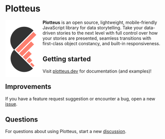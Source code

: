 # Plotteus

<img src="assets/logo.svg" align="left">

**Plotteus** is an open source, lightweight, mobile-friendly JavaScript library for data storytelling. Take your data-driven stories to the next level with full control over how your stories are presented, seamless transitions with first-class object constancy, and built-in responsiveness.

## Getting started

Visit [plotteus.dev](https://plotteus.dev/) for documentation (and examples)!

## Improvements

If you have a feature request suggestion or encounter a bug, open a new [issue](https://github.com/bprusinowski/plotteus/issues).

## Questions

For questions about using Plotteus, start a new [discussion](https://github.com/bprusinowski/plotteus/discussions).
